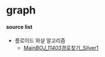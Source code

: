 # graph

#### source list

- 플로이드 와샬 알고리즘
  - [Main*BOJ_11403*경로찾기\_Silver1](./Main_BOJ_11403_%EA%B2%BD%EB%A1%9C%EC%B0%BE%EA%B8%B0_Silver1_252ms.java)
